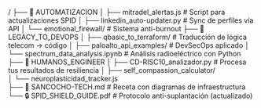 /
├── 📁 AUTOMATIZACION
│   ├── mitradel_alertas.js          # Script para actualizaciones SPID
│   ├── linkedin_auto-updater.py     # Sync de perfiles vía API
│   └── emotional_firewall/          # Sistema anti-burnout
├── 📁 LEGACY_TO_DEVOPS
│   ├── qbasic_to_terraform/         # Traducción de lógica telecom → código
│   ├── paloalto_api_examples/       # DevSecOps aplicado
│   └── spectrum_data_analysis.ipynb # Análisis radioeléctrico con Python
├── 📁 HUMANOS_ENGINEER
│   ├── CD-RISC10_analizador.py      # Procesa tus resultados de resiliencia
│   ├── self_compassion_calculator/  
│   └── neuroplasticidad_tracker.js  
├── 📜 SANCOCHO-TECH.md              # Receta con diagramas de infraestructura
└── 🔒 SPID_SHIELD_GUIDE.pdf         # Protocolo anti-suplantación (actualizado)
